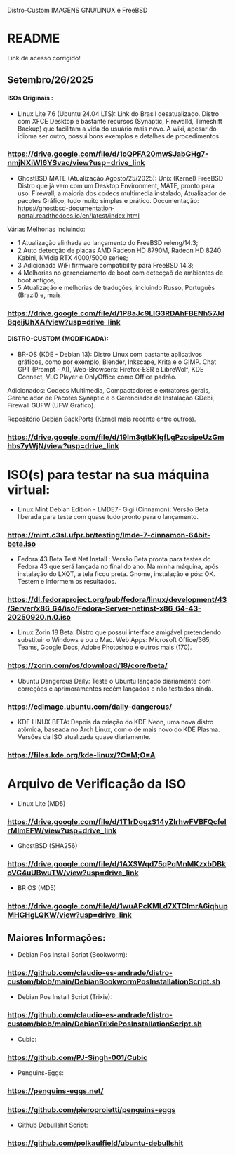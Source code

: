  Distro-Custom IMAGENS GNU/LINUX e FreeBSD

# README
Link de acesso corrigido!

## Setembro/26/2025

#### ISOs Originais : 

- Linux Lite 7.6 (Ubuntu 24.04 LTS): Link do Brasil desatualizado.
Distro com XFCE Desktop e bastante recursos (Synaptic, Firewalld, Timeshift Backup) que facilitam a vida do usuário mais novo. A wiki, apesar do idioma ser outro, possui bons exemplos e detalhes de procedimentos.

### https://drive.google.com/file/d/1oQPFA20mwSJabGHg7-nmjNXiWl6YSvac/view?usp=drive_link


- GhostBSD MATE (Atualização Agosto/25/2025): Unix (Kernel) FreeBSD Distro que já vem com um Desktop Environment, MATE, pronto para uso.
Firewall, a maioria dos codecs multimedia instalado, Atualizador de pacotes Gráfico, tudo muito simples e prático. Documentação: https://ghostbsd-documentation-portal.readthedocs.io/en/latest/index.html

 Várias Melhorias incluindo:
 - 1 Atualização alinhada ao lançamento do FreeBSD releng/14.3;
 - 2 Auto detecção de placas AMD Radeon HD 8790M, Radeon HD 8240 Kabini, NVidia RTX 4000/5000 series;
 - 3 Adicionada WiFi firmware compatibility para FreeBSD 14.3; 
 - 4 Melhorias no gerenciamento de boot com detecçaõ de ambientes de boot antigos;
 - 5 Atualização e melhorias de traduções, incluindo Russo, Português (Brazil) e,
 mais

### https://drive.google.com/file/d/1P8aJc9LIG3RDAhFBENh57Jd8qeijUhXA/view?usp=drive_link 

#### DISTRO-CUSTOM (MODIFICADA):

- BR-OS (KDE - Debian 13): Distro Linux com bastante aplicativos gráficos, como por exemplo, Blender, Inkscape, Krita e o GIMP.
Chat GPT (Prompt - AI), Web-Browsers: Firefox-ESR e LibreWolf, KDE Connect, VLC Player e OnlyOffice como Office padrão.

Adicionados: Codecs Multimedia, Compactadores e extratores gerais, Gerenciador de Pacotes Synaptic e o Gerenciador de Instalação GDebi, Firewall GUFW (UFW Gráfico).

Repositório Debian BackPorts (Kernel mais recente entre outros).

### https://drive.google.com/file/d/19lm3gtbKIgfLgPzosipeUzGmhbs7yWjN/view?usp=drive_link

# ISO(s) para testar na sua máquina virtual:

- Linux Mint Debian Edition - LMDE7- Gigi (Cinnamon): Versão Beta liberada para teste com quase tudo pronto para o lançamento.

### https://mint.c3sl.ufpr.br/testing/lmde-7-cinnamon-64bit-beta.iso

- Fedora 43 Beta Test Net Install : Versão Beta pronta para testes do Fedora 43 que será lançada no final do ano.
Na minha máquina, após instalação do LXQT, a tela ficou preta. Gnome, instalação e pós: OK. Testem e informem os resultados.

### https://dl.fedoraproject.org/pub/fedora/linux/development/43/Server/x86_64/iso/Fedora-Server-netinst-x86_64-43-20250920.n.0.iso

- Linux Zorin 18 Beta: Distro que possui interface amigável pretendendo substituir o Windows e ou o Mac.
Web Apps: Microsoft Office/365, Teams, Google Docs, Adobe Photoshop e outros mais (170).

### https://zorin.com/os/download/18/core/beta/

- Ubuntu Dangerous Daily: Teste o Ubuntu lançado diariamente com correções e aprimoramentos recém lançados e não testados ainda.

### https://cdimage.ubuntu.com/daily-dangerous/

- KDE LINUX BETA: Depois da criação do KDE Neon, uma nova distro atômica, baseada no Arch Linux, com o de mais novo do KDE Plasma. Versões da ISO atualizada quase diariamente.

### https://files.kde.org/kde-linux/?C=M;O=A


# Arquivo de Verificação da ISO

- Linux Lite (MD5)

### https://drive.google.com/file/d/1T1rDggzS14yZIrhwFVBFQcfelrMImEFW/view?usp=drive_link

- GhostBSD (SHA256)

### https://drive.google.com/file/d/1AXSWqd75qPqMnMKzxbDBkoVG4uUBwuTW/view?usp=drive_link

- BR OS (MD5)

### https://drive.google.com/file/d/1wuAPcKMLd7XTClmrA6iqhupMHGHgLQKW/view?usp=drive_link


## Maiores Informações:

- Debian Pos Install Script (Bookworm):

### https://github.com/claudio-es-andrade/distro-custom/blob/main/DebianBookwormPosInstallationScript.sh

- Debian Pos Install Script (Trixie):

### https://github.com/claudio-es-andrade/distro-custom/blob/main/DebianTrixiePosInstallationScript.sh

- Cubic:

### https://github.com/PJ-Singh-001/Cubic

- Penguins-Eggs:

### https://penguins-eggs.net/
### https://github.com/pieroproietti/penguins-eggs

- Github Debullshit Script:

### https://github.com/polkaulfield/ubuntu-debullshit
